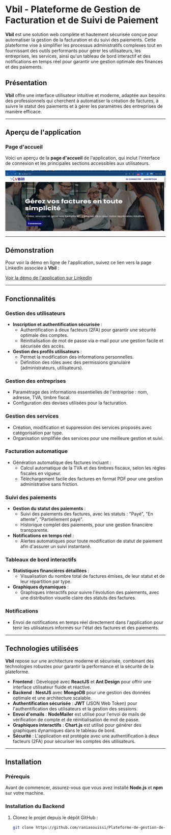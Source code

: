# Vbil - Plateforme de Gestion de Facturation et de Suivi de Paiement

**Vbil** est une solution web complète et hautement sécurisée conçue pour automatiser la gestion de la facturation et du suivi des paiements. Cette plateforme vise à simplifier les processus administratifs complexes tout en fournissant des outils performants pour gérer les utilisateurs, les entreprises, les services, ainsi qu'un tableau de bord interactif et des notifications en temps réel pour garantir une gestion optimale des finances et des paiements.

## Présentation

**Vbil** offre une interface utilisateur intuitive et moderne, adaptée aux besoins des professionnels qui cherchent à automatiser la création de factures, à suivre le statut des paiements et à gérer les paramètres des entreprises de manière efficace.

---


## Aperçu de l'application

### Page d'accueil
Voici un aperçu de la **page d'accueil** de l'application, qui inclut l'interface de connexion et les principales sections accessibles aux utilisateurs.

![Page d'accueil](assets/vbill.png)

---

## Démonstration

Pour voir la démo en ligne de l'application, suivez ce lien vers la page LinkedIn associée à **Vbil** :

[Voir la démo de l'application sur LinkedIn](https://www.linkedin.com/feed/update/urn:li:activity:7243907017386463232/)

---

## Fonctionnalités

### **Gestion des utilisateurs**
- **Inscription et authentification sécurisée** :
  - Authentification à deux facteurs (2FA) pour garantir une sécurité optimale des comptes.
  - Réinitialisation de mot de passe via e-mail pour une gestion facile et sécurisée des accès.
- **Gestion des profils utilisateurs** :
  - Permet la modification des informations personnelles.
  - Définition des rôles avec des permissions granulaire (administrateurs, utilisateurs).

### **Gestion des entreprises**
- Paramétrage des informations essentielles de l'entreprise : nom, adresse, TVA, timbre fiscal.
- Configuration des devises utilisées pour la facturation.

### **Gestion des services**
- Création, modification et suppression des services proposés avec catégorisation par type.
- Organisation simplifiée des services pour une meilleure gestion et suivi.

### **Facturation automatique**
- Génération automatique des factures incluant :
  - Calcul automatique de la TVA et des timbres fiscaux, selon les règles fiscales en vigueur.
  - Téléchargement facile des factures en format PDF pour une gestion administrative sans friction.

### **Suivi des paiements**
- **Gestion du statut des paiements** :
  - Suivi des paiements des factures, avec les statuts : "Payé", "En attente", "Partiellement payé".
  - Historique complet des paiements, pour une gestion financière transparente.
- **Notifications en temps réel** :
  - Alertes automatiques pour toute modification de statut de paiement afin d'assurer un suivi instantané.

### **Tableaux de bord interactifs**
- **Statistiques financières détaillées** :
  - Visualisation du nombre total de factures émises, de leur statut et de leur répartition par type.
- **Graphiques dynamiques** :
  - Graphiques interactifs pour suivre l'évolution des paiements, avec une distribution visuelle claire des statuts des factures.

### **Notifications**
- Envoi de notifications en temps réel directement dans l'application pour tenir les utilisateurs informés sur l'état des factures et des paiements.

---

## Technologies utilisées

**Vbil** repose sur une architecture moderne et sécurisée, combinant des technologies robustes pour garantir la performance et la sécurité de la plateforme.

- **Frontend** : Développé avec **ReactJS** et **Ant Design** pour offrir une interface utilisateur fluide et réactive.
- **Backend** : **NestJS** avec **MongoDB** pour une gestion des données optimale et une architecture scalable.
- **Authentification sécurisée** : **JWT** (JSON Web Token) pour l'authentification des utilisateurs et la gestion des sessions.
- **Envoi d'emails** : **NodeMailer** est utilisé pour l'envoi de mails de vérification de compte et de réinitialisation de mot de passe.
- **Graphiques interactifs** : **Chart.js** est utilisé pour générer des graphiques dynamiques dans le tableau de bord.
- **Sécurité** : L'application est protégée avec une authentification à deux facteurs (2FA) pour sécuriser les comptes des utilisateurs.

---


## Installation

### Prérequis
Avant de commencer, assurez-vous que vous avez installé **Node.js** et **npm** sur votre machine.

### Installation du Backend
1. Clonez le projet depuis le dépôt GitHub :
   ```bash
   git clone https://github.com/raniasouissi/Plateforme-de-gestion-de-facturation-et-de-suivi-de-paiement-VBIL.git

